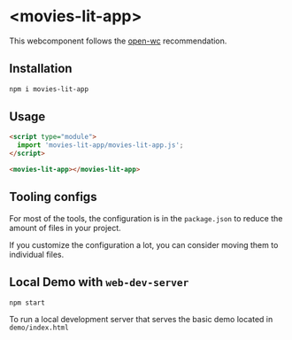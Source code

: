 # \<movies-lit-app>

This webcomponent follows the [open-wc](https://github.com/open-wc/open-wc) recommendation.

## Installation
```bash
npm i movies-lit-app
```

## Usage
```html
<script type="module">
  import 'movies-lit-app/movies-lit-app.js';
</script>

<movies-lit-app></movies-lit-app>
```



## Tooling configs

For most of the tools, the configuration is in the `package.json` to reduce the amount of files in your project.

If you customize the configuration a lot, you can consider moving them to individual files.

## Local Demo with `web-dev-server`
```bash
npm start
```
To run a local development server that serves the basic demo located in `demo/index.html`
